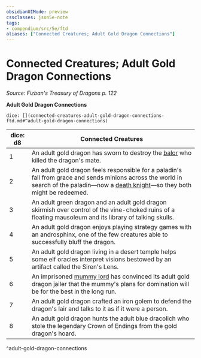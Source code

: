```yaml
---
obsidianUIMode: preview
cssclasses: json5e-note
tags:
- compendium/src/5e/ftd
aliases: ["Connected Creatures; Adult Gold Dragon Connections"]
---
```

# Connected Creatures; Adult Gold Dragon Connections
*Source: Fizban's Treasury of Dragons p. 122* 

**Adult Gold Dragon Connections**

`dice: [](connected-creatures-adult-gold-dragon-connections-ftd.md#^adult-gold-dragon-connections)`

| dice: d8 | Connected Creatures |
|----------|---------------------|
| 1 | An adult gold dragon has sworn to destroy the [balor](compendium/bestiary/fiend/balor.md) who killed the dragon's mate. |
| 2 | An adult gold dragon feels responsible for a paladin's fall from grace and sends minions across the world in search of the paladin—now a [death knight](compendium/bestiary/undead/death-knight.md)—so they both might be redeemed. |
| 3 | An adult green dragon and an adult gold dragon skirmish over control of the vine-choked ruins of a floating mausoleum and its library of talking skulls. |
| 4 | An adult gold dragon enjoys playing strategy games with an androsphinx, one of the few creatures able to successfully bluff the dragon. |
| 5 | An adult gold dragon living in a desert temple helps some elf oracles interpret visions bestowed by an artifact called the Siren's Lens. |
| 6 | An imprisoned [mummy lord](compendium/bestiary/undead/mummy-lord.md) has convinced its adult gold dragon jailer that the mummy's plans for domination will be for the best in the long run. |
| 7 | An adult gold dragon crafted an iron golem to defend the dragon's lair and talks to it as if it were a person. |
| 8 | An adult gold dragon hunts the adult blue dracolich who stole the legendary Crown of Endings from the gold dragon's hoard. |
^adult-gold-dragon-connections